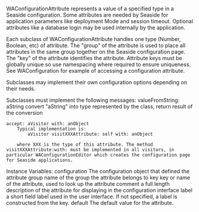 WAConfigurationAttribute represents a value of a specified type in a Seaside configuration. Some attributes are needed by Seaside for application parameters like deployment Mode and session timeout. Optional attributes like a database login may be used internally by the application.

Each subclass of WAConfigurationAttribute handles one type (Number, Boolean, etc) of attribute. The "group" of the attribute is used to place all attributes in the same group together on the Seaside configuration page. The "key" of the attribute identifies the attribute. Attribute keys must be globally unique so use namespacing where required to ensure uniqueness. See WAConfiguration for example of accessing a configuration attribute. 

Subclasses may implement their own configuration options depending on their needs.

Subclasses must implement the following messages:
	valueFromString: aString
		convert "aString" into type represented by the class, return result of the conversion
	
	accept: aVisitor with: anObject
		Typical implementation is:
			aVisitor visitXXXAttribute: self with: anObject

		where XXX is the type of this attribute. The method visitXXXAttribute:with: must be implemented in all visitors, in particular WAConfigurationEditor which creates the configuration page for Seaside applications.

Instance Variables:
	configuration	<WAConfiguration>	The configuration object that defined the attribute
	group	<Symbol>	name of the group the attribute belongs to
	key	<Symbol>	key or name of the attribute, used to look up the attribute
	comment	<String> a full length description of the attribute for displaying in the configuration interface
	label	<String>	a short field label used in the user interface. If not specified, a label is constructed from the key.
	default	<Object>	The default value for the attribute.